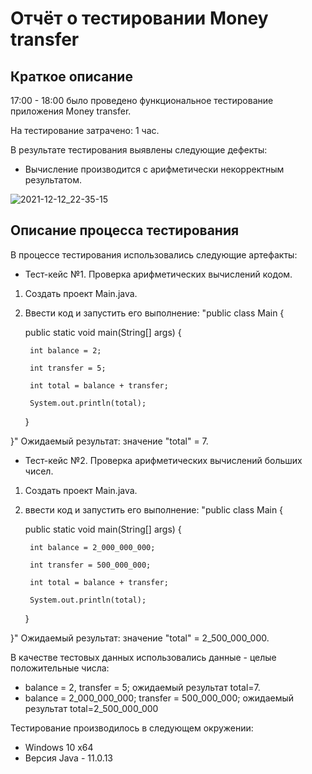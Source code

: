 # Отчёт о тестировании Money transfer

## Краткое описание

17:00 - 18:00 было проведено функциональное тестирование приложения Money transfer.

На тестирование затрачено: 1 час.

В результате тестирования выявлены следующие дефекты:
* Вычисление производится с арифметически некорректным результатом.

![2021-12-12_22-35-15](https://user-images.githubusercontent.com/95050364/145724997-a0ff91d9-b927-4eca-b7b2-b47af27b0b50.png)

## Описание процесса тестирования

В процессе тестирования использовались следующие артефакты:
* Тест-кейс №1. Проверка арифметических вычислений кодом.
1. Создать проект Main.java.
2. Ввести код и запустить его выполнение:
"public class Main {

    public static void main(String[] args) {

        int balance = 2;

        int transfer = 5;

        int total = balance + transfer;

        System.out.println(total);

    }

}"
Ожидаемый результат: значение "total" = 7.
* Тест-кейс №2. Проверка арифметических вычислений больших чисел.
1. Создать проект Main.java.
2. ввести код и запустить его выполнение:
"public class Main {

    public static void main(String[] args) {

        int balance = 2_000_000_000;

        int transfer = 500_000_000;

        int total = balance + transfer;

        System.out.println(total);
        
    }

}"
Ожидаемый результат: значение "total" = 2_500_000_000.




В качестве тестовых данных использовались данные - целые положительные числа:
* balance = 2, transfer = 5; ожидаемый результат total=7.
* balance = 2_000_000_000; transfer = 500_000_000; ожидаемый результат total=2_500_000_000

Тестирование производилось в следующем окружении:
* Windows 10 x64
* Версия Java - 11.0.13
